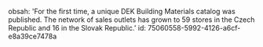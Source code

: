obsah: 'For the first time, a unique DEK Building Materials catalog was published. The network of sales outlets has grown to 59 stores in the Czech Republic and 16 in the Slovak Republic.'
id: 75060558-5992-4126-a6cf-e8a39ce7478a
